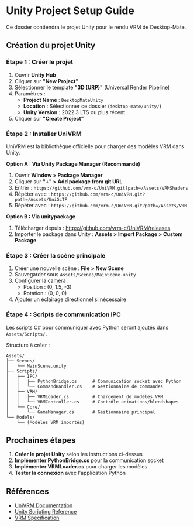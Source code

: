 # Unity Project Setup Guide

Ce dossier contiendra le projet Unity pour le rendu VRM de Desktop-Mate.

## Création du projet Unity

### Étape 1 : Créer le projet

1. Ouvrir **Unity Hub**
2. Cliquer sur **"New Project"**
3. Sélectionner le template **"3D (URP)"** (Universal Render Pipeline)
4. Paramètres :
   - **Project Name** : `DesktopMateUnity`
   - **Location** : Sélectionner ce dossier (`desktop-mate/unity/`)
   - **Unity Version** : 2022.3 LTS ou plus récent
5. Cliquer sur **"Create Project"**

### Étape 2 : Installer UniVRM

UniVRM est la bibliothèque officielle pour charger des modèles VRM dans Unity.

**Option A : Via Unity Package Manager (Recommandé)**
1. Ouvrir **Window > Package Manager**
2. Cliquer sur **"+" > Add package from git URL**
3. Entrer : `https://github.com/vrm-c/UniVRM.git?path=/Assets/VRMShaders`
4. Répéter avec : `https://github.com/vrm-c/UniVRM.git?path=/Assets/UniGLTF`
5. Répéter avec : `https://github.com/vrm-c/UniVRM.git?path=/Assets/VRM`

**Option B : Via unitypackage**
1. Télécharger depuis : https://github.com/vrm-c/UniVRM/releases
2. Importer le package dans Unity : **Assets > Import Package > Custom Package**

### Étape 3 : Créer la scène principale

1. Créer une nouvelle scène : **File > New Scene**
2. Sauvegarder sous `Assets/Scenes/MainScene.unity`
3. Configurer la caméra :
   - Position : (0, 1.5, -3)
   - Rotation : (0, 0, 0)
4. Ajouter un éclairage directionnel si nécessaire

### Étape 4 : Scripts de communication IPC

Les scripts C# pour communiquer avec Python seront ajoutés dans `Assets/Scripts/`.

Structure à créer :
```
Assets/
├── Scenes/
│   └── MainScene.unity
├── Scripts/
│   ├── IPC/
│   │   ├── PythonBridge.cs      # Communication socket avec Python
│   │   └── CommandHandler.cs    # Gestionnaire de commandes
│   ├── VRM/
│   │   ├── VRMLoader.cs         # Chargement de modèles VRM
│   │   └── VRMController.cs     # Contrôle animations/blendshapes
│   └── Core/
│       └── GameManager.cs       # Gestionnaire principal
└── Models/
    └── (Modèles VRM importés)
```

## Prochaines étapes

1. **Créer le projet Unity** selon les instructions ci-dessus
2. **Implémenter PythonBridge.cs** pour la communication socket
3. **Implémenter VRMLoader.cs** pour charger les modèles
4. **Tester la connexion** avec l'application Python

## Références

- [UniVRM Documentation](https://vrm.dev/en/univrm/)
- [Unity Scripting Reference](https://docs.unity3d.com/ScriptReference/)
- [VRM Specification](https://github.com/vrm-c/vrm-specification)
